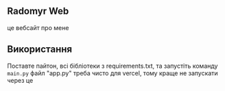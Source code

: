 ## Radomyr Web
це вебсайт про мене


## Використання
Поставте пайтон, всі бібліотеки з requirements.txt, та запустіть команду `main.py`
файл "app.py" треба чисто для vercel, тому краще не запускати через це